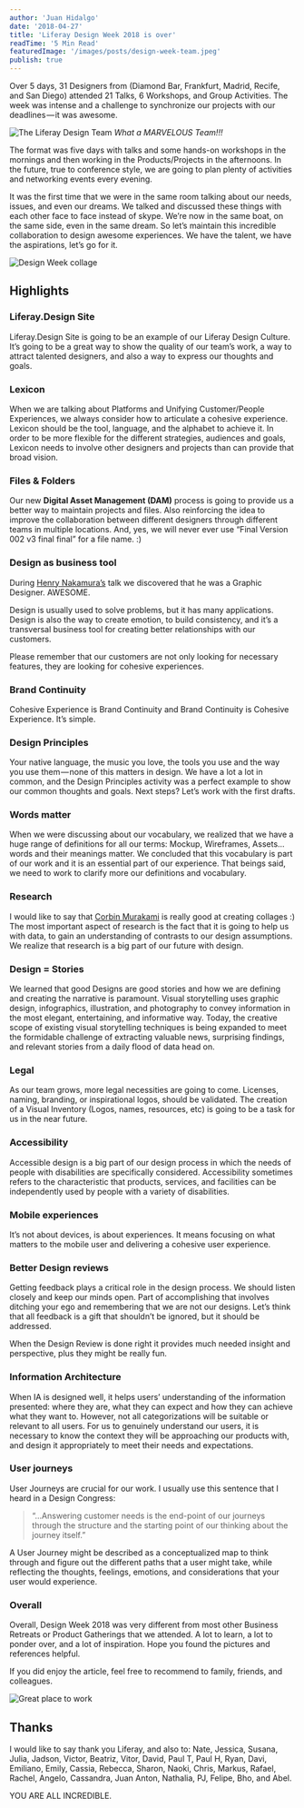 ```yaml
---
author: 'Juan Hidalgo'
date: '2018-04-27'
title: 'Liferay Design Week 2018 is over'
readTime: '5 Min Read'
featuredImage: '/images/posts/design-week-team.jpeg'
publish: true
---
```


Over 5 days, 31 Designers from (Diamond Bar, Frankfurt, Madrid, Recife, and San Diego) attended 21 Talks, 6 Workshops, and Group Activities. The week was intense and a challenge to synchronize our projects with our deadlines — it was awesome.

![The Liferay Design Team](/images/posts/design-week-team.jpeg)
_What a MARVELOUS Team!!!_

The format was five days with talks and some hands-on workshops in the mornings and then working in the Products/Projects in the afternoons. In the future, true to conference style, we are going to plan plenty of activities and networking events every evening.

It was the first time that we were in the same room talking about our needs, issues, and even our dreams. We talked and discussed these things with each other face to face instead of skype. We’re now in the same boat, on the same side, even in the same dream. So let’s maintain this incredible collaboration to design awesome experiences. We have the talent, we have the aspirations, let’s go for it.

![Design Week collage](/images/posts/design-week-collage.jpeg)

## Highlights

### Liferay.Design Site

Liferay.Design Site is going to be an example of our Liferay Design Culture. It’s going to be a great way to show the quality of our team’s work, a way to attract talented designers, and also a way to express our thoughts and goals.

### Lexicon

When we are talking about Platforms and Unifying Customer/People Experiences, we always consider how to articulate a cohesive experience. Lexicon should be the tool, language, and the alphabet to achieve it. In order to be more flexible for the different strategies, audiences and goals, Lexicon needs to involve other designers and projects than can provide that broad vision.

### Files & Folders

Our new **Digital Asset Management (DAM)** process is going to provide us a better way to maintain projects and files. Also reinforcing the idea to improve the collaboration between different designers through different teams in multiple locations. And, yes, we will never ever use “Final Version 002 v3 final final” for a file name. :)

### Design as business tool

During [Henry Nakamura’s](https://twitter.com/HenryLiferay) talk we discovered that he was a Graphic Designer. AWESOME.

Design is usually used to solve problems, but it has many applications. Design is also the way to create emotion, to build consistency, and it’s a transversal business tool for creating better relationships with our customers.

Please remember that our customers are not only looking for necessary features, they are looking for cohesive experiences.

### Brand Continuity

Cohesive Experience is Brand Continuity and Brand Continuity is Cohesive Experience. It’s simple.

### Design Principles

Your native language, the music you love, the tools you use and the way you use them — none of this matters in design. We have a lot a lot in common, and the Design Principles activity was a perfect example to show our common thoughts and goals. Next steps? Let’s work with the first drafts.

### Words matter

When we were discussing about our vocabulary, we realized that we have a huge range of definitions for all our terms: Mockup, Wireframes, Assets… words and their meanings matter. We concluded that this vocabulary is part of our work and it is an essential part of our experience. That beings said, we need to work to clarify more our definitions and vocabulary.

### Research

I would like to say that [Corbin Murakami](https://twitter.com/corbinmurakami) is really good at creating collages :)
The most important aspect of research is the fact that it is going to help us with data, to gain an understanding of contrasts to our design assumptions. We realize that research is a big part of our future with design.

### Design = Stories

We learned that good Designs are good stories and how we are defining and creating the narrative is paramount. Visual storytelling uses graphic design, infographics, illustration, and photography to convey information in the most elegant, entertaining, and informative way. Today, the creative scope of existing visual storytelling techniques is being expanded to meet the formidable challenge of extracting valuable news, surprising findings, and relevant stories from a daily flood of data head on.

### Legal

As our team grows, more legal necessities are going to come. Licenses, naming, branding, or inspirational logos, should be validated. The creation of a Visual Inventory (Logos, names, resources, etc) is going to be a task for us in the near future.

### Accessibility

Accessible design is a big part of our design process in which the needs of people with disabilities are specifically considered. Accessibility sometimes refers to the characteristic that products, services, and facilities can be independently used by people with a variety of disabilities.

### Mobile experiences

It’s not about devices, is about experiences. It means focusing on what matters to the mobile user and delivering a cohesive user experience.

### Better Design reviews

Getting feedback plays a critical role in the design process. We should listen closely and keep our minds open. Part of accomplishing that involves ditching your ego and remembering that we are not our designs. Let’s think that all feedback is a gift that shouldn’t be ignored, but it should be addressed.

When the Design Review is done right it provides much needed insight and perspective, plus they might be really fun.

### Information Architecture

When IA is designed well, it helps users’ understanding of the information presented: where they are, what they can expect and how they can achieve what they want to. However, not all categorizations will be suitable or relevant to all users. For us to genuinely understand our users, it is necessary to know the context they will be approaching our products with, and design it appropriately to meet their needs and expectations.

### User journeys

User Journeys are crucial for our work. I usually use this sentence that I heard in a Design Congress:

> “…Answering customer needs is the end-point of our journeys through the structure and the starting point of our thinking about the journey itself.”

A User Journey might be described as a conceptualized map to think through and figure out the different paths that a user might take, while reflecting the thoughts, feelings, emotions, and considerations that your user would experience.

### Overall

Overall, Design Week 2018 was very different from most other Business Retreats or Product Gatherings that we attended. A lot to learn, a lot to ponder over, and a lot of inspiration. Hope you found the pictures and references helpful.

If you did enjoy the article, feel free to recommend to family, friends, and colleagues.

![Great place to work](/images/posts/liferay-great-place-to-work.jpeg)

## Thanks

I would like to say thank you Liferay, and also to: Nate, Jessica, Susana, Julia, Jadson, Victor, Beatriz, Vitor, David, Paul T, Paul H, Ryan, Davi, Emiliano, Emily, Cassia, Rebecca, Sharon, Naoki, Chris, Markus, Rafael, Rachel, Angelo, Cassandra, Juan Anton, Nathalia, PJ, Felipe, Bho, and Abel.

YOU ARE ALL INCREDIBLE.
